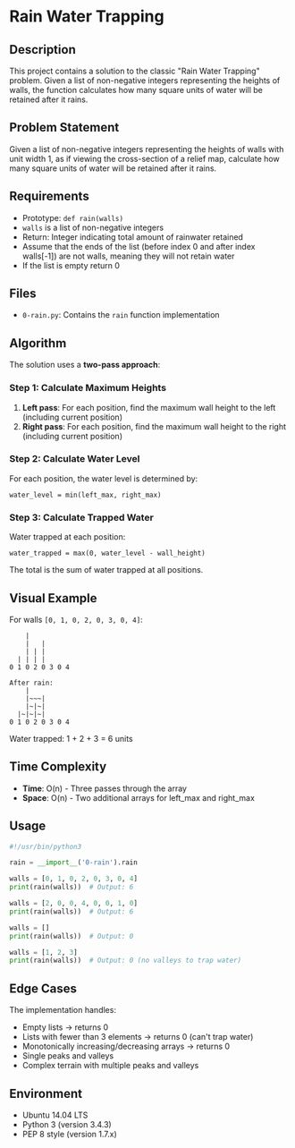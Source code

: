 # Rain Water Trapping

## Description

This project contains a solution to the classic "Rain Water Trapping" problem. Given a list of non-negative integers representing the heights of walls, the function calculates how many square units of water will be retained after it rains.

## Problem Statement

Given a list of non-negative integers representing the heights of walls with unit width 1, as if viewing the cross-section of a relief map, calculate how many square units of water will be retained after it rains.

## Requirements

- Prototype: `def rain(walls)`
- `walls` is a list of non-negative integers
- Return: Integer indicating total amount of rainwater retained
- Assume that the ends of the list (before index 0 and after index walls[-1]) are not walls, meaning they will not retain water
- If the list is empty return 0

## Files

- `0-rain.py`: Contains the `rain` function implementation

## Algorithm

The solution uses a **two-pass approach**:

### Step 1: Calculate Maximum Heights
1. **Left pass**: For each position, find the maximum wall height to the left (including current position)
2. **Right pass**: For each position, find the maximum wall height to the right (including current position)

### Step 2: Calculate Water Level
For each position, the water level is determined by:
```
water_level = min(left_max, right_max)
```

### Step 3: Calculate Trapped Water
Water trapped at each position:
```
water_trapped = max(0, water_level - wall_height)
```

The total is the sum of water trapped at all positions.

## Visual Example

For walls `[0, 1, 0, 2, 0, 3, 0, 4]`:

```
    |
    |   |
    | | |
  | | | |
0 1 0 2 0 3 0 4

After rain:
    |
    |~~~|
    |~|~|
  |~|~|~|
0 1 0 2 0 3 0 4
```

Water trapped: 1 + 2 + 3 = 6 units

## Time Complexity

- **Time**: O(n) - Three passes through the array
- **Space**: O(n) - Two additional arrays for left_max and right_max

## Usage

```python
#!/usr/bin/python3

rain = __import__('0-rain').rain

walls = [0, 1, 0, 2, 0, 3, 0, 4]
print(rain(walls))  # Output: 6

walls = [2, 0, 0, 4, 0, 0, 1, 0]
print(rain(walls))  # Output: 6

walls = []
print(rain(walls))  # Output: 0

walls = [1, 2, 3]
print(rain(walls))  # Output: 0 (no valleys to trap water)
```

## Edge Cases

The implementation handles:
- Empty lists → returns 0
- Lists with fewer than 3 elements → returns 0 (can't trap water)
- Monotonically increasing/decreasing arrays → returns 0
- Single peaks and valleys
- Complex terrain with multiple peaks and valleys

## Environment

- Ubuntu 14.04 LTS
- Python 3 (version 3.4.3)
- PEP 8 style (version 1.7.x)